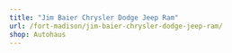 ```yaml
---
title: "Jim Baier Chrysler Dodge Jeep Ram"
url: /fort-madison/jim-baier-chrysler-dodge-jeep-ram/
shop: Autohaus
---
```

